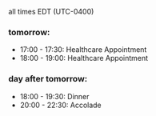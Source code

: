 all times EDT (UTC-0400)

### tomorrow:

* 17:00 - 17:30: Healthcare Appointment 
* 18:00 - 19:00: Healthcare Appointment 

### day after tomorrow:

* 18:00 - 19:30: Dinner 
* 20:00 - 22:30: Accolade
